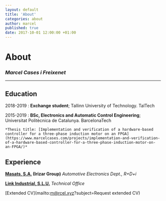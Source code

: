 ```yaml
---
layout: default
title: 'About'
categories: about
author: marcel
published: true
date: 2017-10-01 12:00:00 +01:00
---
```

# About

### _Marcel Cases i Freixenet_
---  

Education
---------

2018-2019
:   **Exchange student**; Tallinn University of Technology. TalTech     
      
      
2015-2019
:   **BSc, Electronics and Automatic Control Engineering**; Universitat Politècnica de Catalunya. BarcelonaTech

    *Thesis title: [Implementation and verification of a hardware-based controller for a three-phase induction motor on an FPGA](https://www.marcelcases.com/projects/implementation-and-verification-of-a-hardware-based-controller-for-a-three-phase-induction-motor-on-an-FPGA/)*

Experience
----------

**[Masats, S.A.](http://www.masats.es/en/) (Irizar Group)** _Automotive Electronics Dept., R+D+i_

**[Link Industrial, S.L.U.](http://www.linkindustrial.es/web/en/)** _Technical Office_

[Extended CV](mailto:m@rcel.xyz?subject=Request extended CV)
